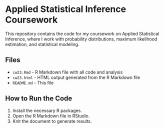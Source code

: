 # Applied Statistical Inference Coursework

This repository contains the code for my coursework on Applied Statistical Inference, where I work with probability distributions, maximum likelihood estimation, and statistical modeling. 

## Files
- `cw23.Rmd` - R Markdown file with all code and analysis
- `cw23.html` - HTML output generated from the R Markdown file
- `README.md` - This file

## How to Run the Code
1. Install the necessary R packages.
2. Open the R Markdown file in RStudio.
3. Knit the document to generate results.
